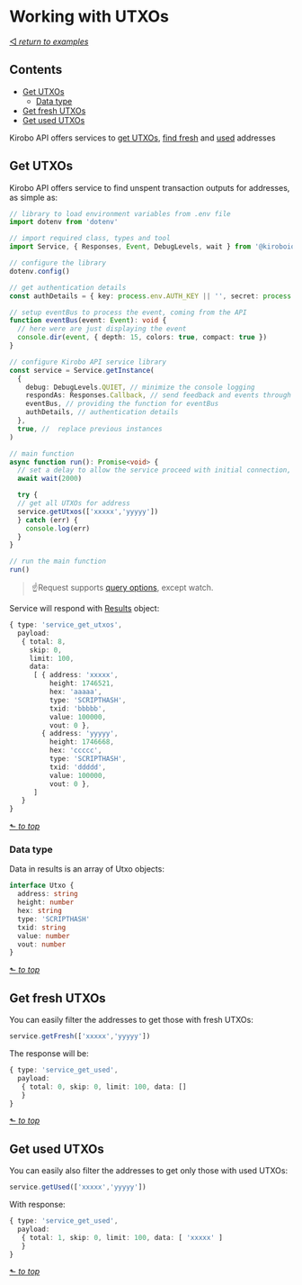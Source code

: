 # Working with UTXOs
[◅ _return to examples_](examples.md#contents)

## Contents

- [Get UTXOs](#get-utxos)
  - [Data type](#data-type)
- [Get fresh UTXOs](#get-fresh-utxos)
- [Get used UTXOs](#get-used-utxos)

Kirobo API offers services to [get UTXOs](../find_utxos.md#how-to-use-the-library), [find fresh](../find_addresses.md#how-to-use-the-library) and [used](../find_addresses.md#how-to-use-the-library) addresses

## Get UTXOs

Kirobo API offers service to find unspent transaction outputs for addresses, as simple as:

```TypeScript
// library to load environment variables from .env file
import dotenv from 'dotenv'

// import required class, types and tool
import Service, { Responses, Event, DebugLevels, wait } from '@kiroboio/safe-transfer-lib'

// configure the library
dotenv.config()

// get authentication details
const authDetails = { key: process.env.AUTH_KEY || '', secret: process.env.AUTH_SECRET || '' }

// setup eventBus to process the event, coming from the API
function eventBus(event: Event): void {
  // here were are just displaying the event
  console.dir(event, { depth: 15, colors: true, compact: true })
}

// configure Kirobo API service library
const service = Service.getInstance(
  {
    debug: DebugLevels.QUIET, // minimize the console logging
    respondAs: Responses.Callback, // send feedback and events through callback function, i.e. eventBus
    eventBus, // providing the function for eventBus
    authDetails, // authentication details
  },
  true, //  replace previous instances
)

// main function
async function run(): Promise<void> {
  // set a delay to allow the service proceed with initial connection, and authorization
  await wait(2000)

  try {
  // get all UTXOs for address
  service.getUtxos(['xxxxx','yyyyy'])
  } catch (err) {
    console.log(err)
  }
}

// run the main function
run()
```
> ☝Request supports [query options](../query_options.md), except watch.

Service will respond with [Results](response.md#results-object-with-data) object:

```TypeScript
{ type: 'service_get_utxos',
  payload:
   { total: 8,
     skip: 0,
     limit: 100,
     data:
      [ { address: 'xxxxx',
          height: 1746521,
          hex: 'aaaaa',
          type: 'SCRIPTHASH',
          txid: 'bbbbb',
          value: 100000,
          vout: 0 },
        { address: 'yyyyy',
          height: 1746668,
          hex: 'ccccc',
          type: 'SCRIPTHASH',
          txid: 'ddddd',
          value: 100000,
          vout: 0 },
      ]
   }
}
```
[⬑ _to top_](#contents)

### Data type

Data in results is an array of Utxo objects:

```TypeScript
interface Utxo {
  address: string
  height: number
  hex: string
  type: 'SCRIPTHASH'
  txid: string
  value: number
  vout: number
}
```
[⬑ _to top_](#contents)

## Get fresh UTXOs

You can easily filter the addresses to get those with fresh UTXOs:

```TypeScript
service.getFresh(['xxxxx','yyyyy'])
```

The response will be:

```TypeScript
{ type: 'service_get_used',
  payload:
   { total: 0, skip: 0, limit: 100, data: []
   }
}
```

[⬑ _to top_](#contents)
## Get used UTXOs
You can easily also filter the addresses to get only those with used UTXOs:

```TypeScript
service.getUsed(['xxxxx','yyyyy'])
```

With response:

```TypeScript
{ type: 'service_get_used',
  payload:
   { total: 1, skip: 0, limit: 100, data: [ 'xxxxx' ]
   }
}
```

[⬑ _to top_](#contents)